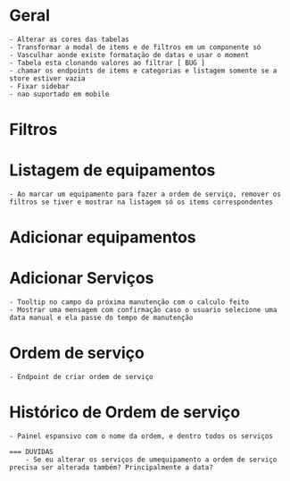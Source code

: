 # Geral
    - Alterar as cores das tabelas
    - Transformar a modal de items e de filtros em um componente só
    - Vasculhar aonde existe formatação de datas e usar o moment
    - Tabela esta clonando valores ao filtrar [ BUG ]
    - chamar os endpoints de items e categorias e listagem somente se a store estiver vazia
    - Fixar sidebar
    - nao suportado em mobile

# Filtros

    
# Listagem de equipamentos
    - Ao marcar um equipamento para fazer a ordem de serviço, remover os filtros se tiver e mostrar na listagem só os items correspondentes

# Adicionar equipamentos


# Adicionar Serviços
    - Tooltip no campo da próxima manutenção com o calculo feito
    - Mostrar uma mensagem com confirmação caso o usuario selecione uma data manual e ela passe do tempo de manutenção

# Ordem de serviço
    - Endpoint de criar ordem de serviço

# Histórico de Ordem de serviço
    - Painel espansivo com o nome da ordem, e dentro todos os serviços

    === DUVIDAS
        - Se eu alterar os serviços de umequipamento a ordem de serviço precisa ser alterada também? Principalmente a data? 